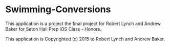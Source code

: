 # Swimming-Conversions
This application is a project the final project for Robert Lynch and Andrew Baker for Seton Hall Prep iOS Class - Honors.

This application is Copyrighted (c) 2015 to Robert Lynch and Andrew Baker.
